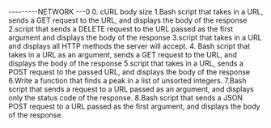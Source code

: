 ---------NETWORK ---0 
0. cURL body size
1.Bash script that takes in a URL, sends a GET request to the URL, and displays the body of the response
2.script that sends a DELETE request to the URL passed as the first argument and displays the body of the response
3.script that takes in a URL and displays all HTTP methods the server will accept.
4. Bash script that takes in a URL as an argument, sends a GET request to the URL, and displays the body of the response
5.script that takes in a URL, sends a POST request to the passed URL, and displays the body of the response
6.Write a function that finds a peak in a list of unsorted integers.
7.Bash script that sends a request to a URL passed as an argument, and displays only the status code of the response.
8.Bash script that sends a JSON POST request to a URL passed as the first argument, and displays the body of the response.
